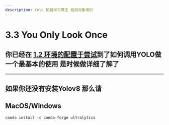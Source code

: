```yaml
---
description: Yolo 机器学习算法 检测对象用的
---
```


# 3.3 You Only Look Once

## 你已经在 [1.2 环境的配置于尝试](../1.2-huan-jing-de-pei-zhi-yu-chang-shi/)到了如何调用YOLO做一个最基本的使用 是时候做详细了解了

***

## 如果你还没有安装Yolov8 那么请

## MacOS/Windows

```
conda install -c conda-forge ultralytics
```
